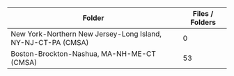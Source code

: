 | Folder                                                       |   Files / Folders |
|--------------------------------------------------------------|-------------------|
| New York-Northern New Jersey-Long Island, NY-NJ-CT-PA (CMSA) |                 0 |
| Boston-Brockton-Nashua, MA-NH-ME-CT (CMSA)                   |                53 |